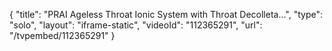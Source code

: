 {
    "title": "PRAI Ageless Throat Ionic System with Throat   Decolleta...",
    "type": "solo",
    "layout": "iframe-static",
    "videoId": "112365291",
    "url": "\/tvpembed\/112365291"
}